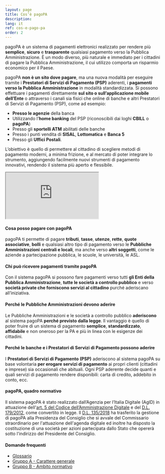 ```yaml
---
layout: page
title: Cos’è pagoPA
description: 
lang: it
ref: cos-e-pago-pa
order: 2
---
```


pagoPA è un sistema di pagamenti elettronici realizzato per rendere più **semplice**, **sicuro** e **trasparente** qualsiasi pagamento verso la Pubblica Amministrazione. È un modo diverso, più naturale e immediato per i cittadini di pagare la Pubblica Amministrazione, il cui utilizzo comporta un risparmio economico per il Paese.

pagoPA **non è un sito dove pagare**, ma una nuova modalità per eseguire tramite i **Prestatori di Servizi di Pagamento (PSP)** aderenti, i **pagamenti verso la Pubblica Amministrazione** in modalità standardizzata. Si possono effettuare i pagamenti direttamente **sul sito o sull’applicazione mobile dell’Ente** o attraverso i canali sia fisici che online di banche e altri Prestatori di Servizi di Pagamento (PSP), come ad esempio:

* **Presso le agenzie** della banca
* Utilizzando l'**home banking** del PSP (riconoscibili dai loghi **CBILL** o **pagoPA**)
* Presso gli **sportelli ATM** abilitati delle banche
* Presso i punti vendita di **SISAL**, **Lottomatica** e **Banca 5**
* Presso gli **Uffici Postali**.

L’obiettivo è quello di permettere al cittadino di scegliere metodi di pagamento moderni, a minima frizione, e al mercato di poter integrare lo strumento, aggiungendo facilmente nuovi strumenti di pagamento innovativi, rendendo il sistema più aperto e flessibile.

<div class="embed-responsive embed-responsive-16by9">
  <iframe class="embed-responsive-item" title="Video - Pagamenti digitali PagoPA" src="https://www.youtube-nocookie.com/embed/RHOAu5GwKnE"></iframe>
</div>

#### Cosa posso pagare con pagoPA
pagoPA ti permette di pagare **tributi**, **tasse**, **utenze**, **rette**, **quote associative**, **bolli** e qualsiasi altro tipo di pagamento verso le **Pubbliche Amministrazioni centrali e locali**, ma anche verso **altri soggetti**, come le aziende a partecipazione pubblica, le scuole, le università, le ASL.

#### Chi può ricevere pagamenti tramite pagoPA
Con il sistema pagoPA si possono fare pagamenti verso tutti **gli Enti della Pubblica Amministrazione**, **tutte le società a controllo pubblico** e verso **società private che forniscono servizi al cittadino** purché aderiscano all’iniziativa.

#### Perché le Pubbliche Amministrazioni devono aderire
Le Pubbliche Amministrazioni e le società a controllo pubblico **aderiscono** al sistema pagoPA **perché previsto dalla legge**. Il vantaggio è quello di poter fruire di un sistema di pagamento **semplice**, **standardizzato**, **affidabile** e non oneroso per la PA e più in linea con le esigenze dei cittadini.

#### Perché le banche e i Prestatori di Servizi di Pagamento possono aderire
I **Prestatori di Servizi di Pagamento (PSP)** aderiscono al sistema pagoPA su base volontaria **per erogare servizi di pagamento** ai propri clienti (cittadini e imprese) sia occasionali che abituali. Ogni PSP aderente decide quanti e quali servizi di pagamento rendere disponibili: carta di credito, addebito in conto, ecc.

#### pagoPA, quadro normativo
Il sistema pagoPA è stato realizzato dall’Agenzia per l’Italia Digitale (AgID) in attuazione dell'[art. 5 del Codice dell’Amministrazione Digitale](https://docs.italia.it/italia/piano-triennale-ict/codice-amministrazione-digitale-docs/it/v2017-12-13/_rst/capo1_sezione2_art5.html) e del [D.L. 179/2012](https://www.gazzettaufficiale.it/atto/serie_generale/caricaDettaglioAtto/originario?atto.dataPubblicazioneGazzetta=2012-12-18&atto.codiceRedazionale=12A13277), come convertito in legge. Il [D.L. 135/2018](https://www.gazzettaufficiale.it/eli/id/2018/12/14/18G00163/sg) ha trasferito la gestione di pagoPA alla Presidenza del Consiglio che si avvale del Commissario straordinario per l'attuazione dell'agenda digitale ed inoltre ha disposto la costituzione di una società per azioni partecipata dallo Stato che opererà sotto l'indirizzo del Presidente del Consiglio.

#### Domande frequenti
* [Glossario](https://docs.italia.it/italia/pagopa/pagopa-docs-faq/it/stabile/_docs/Glossario.html)
* [Gruppo A - Carattere generale](https://docs.italia.it/italia/pagopa/pagopa-docs-faq/it/stabile/_docs/FAQ_sezioneB.html)
* [Gruppo B - Ambito normativo](https://docs.italia.it/italia/pagopa/pagopa-docs-faq/it/stabile/_docs/FAQ_sezioneB.html)


